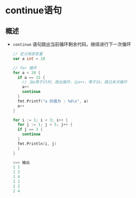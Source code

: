 # continue语句

## 概述

+ `continue` 语句跳出当前循环剩余代码，继续进行下一次循环

  ```go
  // 定义局部变量
  var a int = 10

  // for 循环
  for a < 20 {
    if a == 15 {
      // 当a等于15时，跳出循环，让a++，等于16，跳过本次循环
      a++
      continue
    }
    fmt.Printf("a 的值为 : %d\n", a)
    a++
  }
  ```

  ```go
  for i := 1; i < 3; i++ {
    for j := 1; j < 5; j++ {
    if j == 3 {
      continue
    }
    fmt.Println(i, j)
    }
  }

  >>> 输出
  1 1
  1 2
  1 4
  2 1
  2 2
  2 4
  ```
